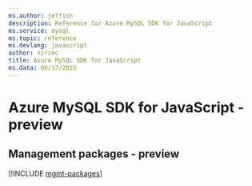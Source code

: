```yaml
---
ms.author: jeffish
description: Reference for Azure MySQL SDK for JavaScript
ms.service: mysql
ms.topic: reference
ms.devlang: javascript
author: xirzec
title: Azure MySQL SDK for JavaScript
ms.data: 08/17/2022
---
```

# Azure MySQL SDK for JavaScript - preview

## Management packages - preview
[!INCLUDE [mgmt-packages](mysql-mgmt-index.md)]
